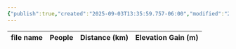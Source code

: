 ```yaml
---
{"publish":true,"created":"2025-09-03T13:35:59.757-06:00","modified":"2025-09-03T14:57:50.587-06:00","published":"2025-09-03T14:57:50.587-06:00","tags":["route"],"cssclasses":"","elevation":null,"region":"Lake Louise","location":"51.4216694, -116.253373","DWYT":null,"Kane":"Easy","completed":true}
---
```



| file name | People | Distance (km) | Elevation Gain (m) |
| --------- | ------ | ------------- | ------------------ |